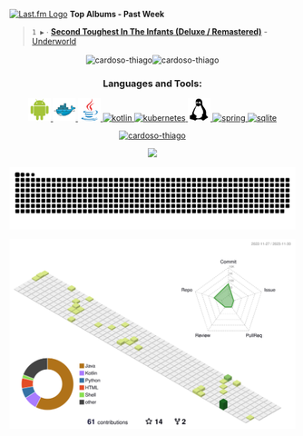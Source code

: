 <!-- lastfm -->
<p align="center"></p>

<!--START_LASTFM_ALBUMS:{"period": "7day", "rows": 10}-->
<a href="https://last.fm" target="_blank"><img src="https://user-images.githubusercontent.com/17434202/215290617-e793598d-d7c9-428f-9975-156db1ba89cc.svg" alt="Last.fm Logo" width="18" height="13"/></a> **Top Albums - Past Week**

> `1 ▶️` ∙ **[Second Toughest In The Infants (Deluxe / Remastered)](https://www.last.fm/music/Underworld/Second+Toughest+In+The+Infants+(Deluxe+%2F+Remastered))** - [Underworld](https://www.last.fm/music/Underworld)<br/>
<!--END_LASTFM_ALBUMS-->

<p align="center"><img align="center" src="https://github-readme-stats-nine-kohl.vercel.app/api?username=cardoso-thiago&show_icons=true&locale=en&theme=gotham&hide=issues,contribs" alt="cardoso-thiago" /><img align="center" src="https://github-readme-stats-nine-kohl.vercel.app/api/top-langs?username=cardoso-thiago&show_icons=true&locale=en&layout=compact&theme=gotham" alt="cardoso-thiago" /></p>

<h3 align="center">Languages and Tools:</h3>
<p align="center"> <a href="https://developer.android.com" target="_blank"> <img src="https://github.com/devicons/devicon/blob/master/icons/android/android-original.svg" alt="android" width="40" height="40"/> </a> <a href="https://www.docker.com/" target="_blank"> <img src="https://github.com/devicons/devicon/blob/master/icons/docker/docker-original.svg" alt="docker" width="40" height="40"/> </a> <a href="https://www.java.com" target="_blank"> <img src="https://github.com/devicons/devicon/blob/master/icons/java/java-original.svg" alt="java" width="40" height="40"/> </a> <a href="https://kotlinlang.org" target="_blank"> <img src="https://www.vectorlogo.zone/logos/kotlinlang/kotlinlang-icon.svg" alt="kotlin" width="40" height="40"/> </a> <a href="https://kubernetes.io" target="_blank"> <img src="https://www.vectorlogo.zone/logos/kubernetes/kubernetes-icon.svg" alt="kubernetes" width="40" height="40"/> </a> <a href="https://www.linux.org/" target="_blank"> <img src="https://github.com/devicons/devicon/blob/master/icons/linux/linux-plain.svg" alt="linux" width="40" height="40"/> </a> <a href="https://spring.io/" target="_blank"> <img src="https://www.vectorlogo.zone/logos/springio/springio-icon.svg" alt="spring" width="40" height="40"/> </a> <a href="https://www.sqlite.org/" target="_blank"> <img src="https://www.vectorlogo.zone/logos/sqlite/sqlite-icon.svg" alt="sqlite" width="40" height="40"/> </a> </p>

<p align="center"> <a href="https://github.com/ryo-ma/github-profile-trophy"><img src="https://github-profile-trophy.vercel.app/?username=cardoso-thiago&column=7" alt="cardoso-thiago" /></a> </p>

<!--START_SECTION:comicstrip-->
<p align="center">
 <a href="https://xkcd.com/">
 <img src="https://imgs.xkcd.com/comics/decay_modes.png" />
</a>
</p>
<!--END_SECTION:comicstrip-->

![](https://github.com/cardoso-thiago/cardoso-thiago/raw/output/github-snake.svg)

![](profile-3d-contrib/profile-green-animate.svg)

